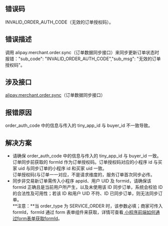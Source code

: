## 错误码
INVALID_ORDER_AUTH_CODE（无效的订单授权码）。 

## 错误描述
调用 alipay.merchant.order.sync（订单数据同步接口）来同步更新订单状态时报错："sub_code": "INVALID_ORDER_AUTH_CODE","sub_msg": "无效的订单授权码"。 

## 涉及接口
[alipay.merchant.order.sync](https://opendocs.alipay.com/mini/043zb5)（订单数据同步接口）

## 报错原因
order_auth_code 中的信息与传入的 tiny_app_id 与 buyer_id 不一致导致。 

## 解决方案

- 请确保 order_auth_code 中的信息与传入的 tiny_app_id 与 buyer_id 一致。订单同步前获取的 formId 作为订单授权码。订单授权码对应的小程序 id 与买家 uid 与同步订单的小程序 id 和买家 uid 一致。<br />订单授权码(与订单一一对应，不是请求维度的，服务订单首次同步必传。
- 同步非交易新订单需传入小程序 appid、用户 UID 及 formid，请确保该 formid 正确且是当前用户所产生，以及未使用该 ID 同步订单，系统会校验 ID 的合法性及可用性；若该 ID 和用户 UID 不符、ID 已同步订单，则无法同步订单。<br />**注意：**当 order_type 为 SERVICE_ORDER 时，该参数必填；商家可传入 formId，formId 通过 form 表单组件来获取，详情可查看[ ](https://opendocs.alipay.com/mini/component/form#%E5%B1%9E%E6%80%A7)[小程序前端如何通过form表单获取formId](https://opendocs.alipay.com/support/01rb7y#)。

